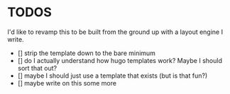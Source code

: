 # TODOS

I'd like to revamp this to be built from the ground up with a layout engine I write.


- [] strip the template down to the bare minimum
- [] do I actually understand how hugo templates work? Maybe I should sort that out?
- [] maybe I should just use a template that exists (but is that fun?)
- [] maybe write on this some more
